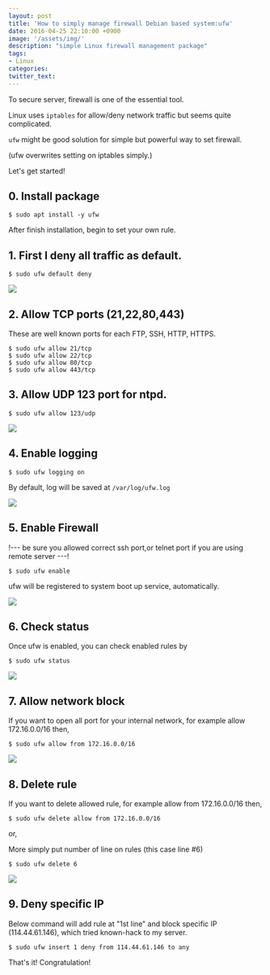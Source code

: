 ```yaml
---
layout: post
title: 'How to simply manage firewall Debian based system:ufw'
date: 2016-04-25 22:10:00 +0900
image: '/assets/img/'
description: "simple Linux firewall management package"
tags:
- Linux
categories:
twitter_text:
---
```


To secure server, firewall is one of the essential tool.

Linux uses `iptables` for allow/deny network traffic but seems quite complicated.

`ufw` might be good solution for simple but powerful way to set firewall.

(ufw overwrites setting on iptables simply.)

Let's get started!

## 0. Install package

```
$ sudo apt install -y ufw
``` 

After finish installation, begin to set your own rule.

## 1. First I deny all traffic as default.

```
$ sudo ufw default deny
```

<a href="https://minibrary.com/blogimg/img20160302001.png" data-lightbox="18"><img src="https://minibrary.com/blogimg/img20160302001.png"></a>

## 2. Allow TCP ports (21,22,80,443)

These are well known ports for each FTP, SSH, HTTP, HTTPS.

```
$ sudo ufw allow 21/tcp
$ sudo ufw allow 22/tcp
$ sudo ufw allow 80/tcp
$ sudo ufw allow 443/tcp
``` 

## 3. Allow UDP 123 port for ntpd.

```
$ sudo ufw allow 123/udp
``` 

<a href="https://minibrary.com/blogimg/img20160302002.png" data-lightbox="18"><img src="https://minibrary.com/blogimg/img20160302002.png"></a>

## 4. Enable logging

```
$ sudo ufw logging on
``` 

By default, log will be saved at `/var/log/ufw.log`

<a href="https://minibrary.com/blogimg/img20160302003.png" data-lightbox="18"><img src="https://minibrary.com/blogimg/img20160302003.png"></a>

## 5. Enable Firewall

!--- be sure you allowed correct ssh port,or telnet port if you are using remote server ---!

```
$ sudo ufw enable
``` 

ufw will be registered to system boot up service, automatically.

<a href="https://minibrary.com/blogimg/img20160302004.png" data-lightbox="18"><img src="https://minibrary.com/blogimg/img20160302004.png"></a>

## 6. Check status

Once ufw is enabled, you can check enabled rules by

```
$ sudo ufw status
``` 

<a href="https://minibrary.com/blogimg/img20160302006.png" data-lightbox="18"><img src="https://minibrary.com/blogimg/img20160302006.png"></a>

## 7. Allow network block

If you want to open all port for your internal network, for example allow 172.16.0.0/16 then,

```
$ sudo ufw allow from 172.16.0.0/16
``` 

<a href="https://minibrary.com/blogimg/img20160302007.png" data-lightbox="18"><img src="https://minibrary.com/blogimg/img20160302007.png"></a>

## 8. Delete rule

If you want to delete allowed rule, for example allow from 172.16.0.0/16 then,

```
$ sudo ufw delete allow from 172.16.0.0/16
``` 
or,

More simply put number of line on rules (this case line #6)

```
$ sudo ufw delete 6
``` 

<a href="https://minibrary.com/blogimg/img20160302008.png" data-lightbox="18"><img src="https://minibrary.com/blogimg/img20160302008.png"></a>

## 9. Deny specific IP

Below command will add rule at "1st line" and block specific IP (114.44.61.146), which tried known-hack to my server.

```
$ sudo ufw insert 1 deny from 114.44.61.146 to any
```

That's it! Congratulation!
